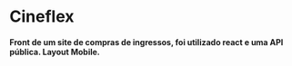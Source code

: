 # Cineflex

#### Front de um site de compras de ingressos, foi utilizado react e uma API pública. Layout Mobile.
